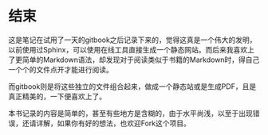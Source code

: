 结束
=====

这是笔记在试用了一天的gitbook之后记录下来的，觉得这真是一个伟大的发明，以前使用过Sphinx，可以使用在线工具直接生成一个静态网站。而后来我喜欢上了更简单的Markdown语法，却发现对于阅读类似于书籍的Markdown时，得自己一个个的文件点开才能进行阅读。

而gitbook则是将这些独立的文件组合起来，做成一个静态站或是生成PDF，且是真正精美的，一下便喜欢上了。


本书记录的内容是简单的，甚至有些地方是含糊的，由于水平尚浅，以至于出现错误，还请详解，如果你有好的想法，也欢迎Fork这个项目。
